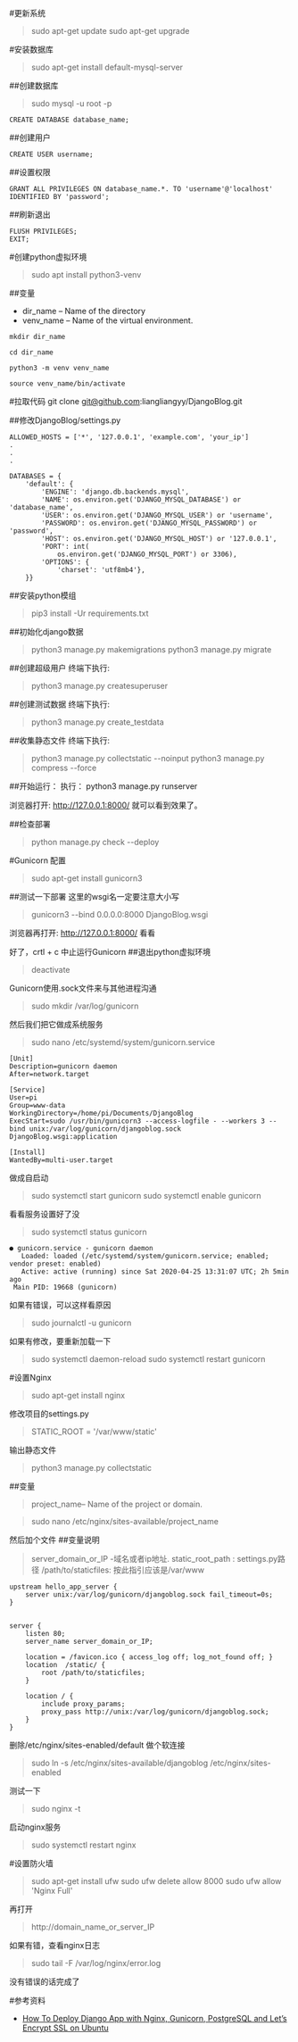 #更新系统
>sudo apt-get update
>sudo apt-get upgrade

#安装数据库
>sudo apt-get install default-mysql-server

##创建数据库
>sudo mysql -u root -p

```
CREATE DATABASE database_name;
```
##创建用户
```
CREATE USER username;
```
##设置权限
```
GRANT ALL PRIVILEGES ON database_name.*. TO 'username'@'localhost' IDENTIFIED BY 'password';
```
##刷新退出
```
FLUSH PRIVILEGES;
EXIT;
```


#创建python虚拟环境
>sudo apt install python3-venv

##变量
* dir_name – Name of the directory
* venv_name – Name of the virtual environment.

```
mkdir dir_name
 
cd dir_name
```
```
python3 -m venv venv_name
 
source venv_name/bin/activate
```
#拉取代码
git clone git@github.com:liangliangyy/DjangoBlog.git

##修改DjangoBlog/settings.py
```
ALLOWED_HOSTS = ['*', '127.0.0.1', 'example.com', 'your_ip']
.
.
.

DATABASES = {
    'default': {
        'ENGINE': 'django.db.backends.mysql',
        'NAME': os.environ.get('DJANGO_MYSQL_DATABASE') or 'database_name',
        'USER': os.environ.get('DJANGO_MYSQL_USER') or 'username',
        'PASSWORD': os.environ.get('DJANGO_MYSQL_PASSWORD') or 'password',
        'HOST': os.environ.get('DJANGO_MYSQL_HOST') or '127.0.0.1',
        'PORT': int(
            os.environ.get('DJANGO_MYSQL_PORT') or 3306),
        'OPTIONS': {
            'charset': 'utf8mb4'},
    }}
```
##安装python模组
>pip3 install -Ur requirements.txt

##初始化django数据
>python3 manage.py makemigrations
>python3 manage.py migrate

##创建超级用户
终端下执行:

>python3 manage.py createsuperuser

##创建测试数据
终端下执行:

>python3 manage.py create_testdata

##收集静态文件
终端下执行:  

>python3 manage.py collectstatic --noinput
>python3 manage.py compress --force

##开始运行：
执行： python3 manage.py runserver

浏览器打开: http://127.0.0.1:8000/ 就可以看到效果了。

##检查部署
>python manage.py check --deploy

#Gunicorn 配置
>sudo apt-get install gunicorn3

##测试一下部署
这里的wsgi名一定要注意大小写
>gunicorn3 --bind 0.0.0.0:8000 DjangoBlog.wsgi

浏览器再打开: http://127.0.0.1:8000/ 看看

好了，crtl + c 中止运行Gunicorn 
##退出python虚拟环境
> deactivate 

Gunicorn使用.sock文件来与其他进程沟通
> sudo mkdir /var/log/gunicorn

然后我们把它做成系统服务
>sudo nano /etc/systemd/system/gunicorn.service

```
[Unit]
Description=gunicorn daemon
After=network.target

[Service]
User=pi
Group=www-data
WorkingDirectory=/home/pi/Documents/DjangoBlog
ExecStart=sudo /usr/bin/gunicorn3 --access-logfile - --workers 3 --bind unix:/var/log/gunicorn/djangoblog.sock DjangoBlog.wsgi:application

[Install]
WantedBy=multi-user.target
```
做成自启动
>sudo systemctl start gunicorn
>sudo systemctl enable gunicorn

看看服务设置好了没
>sudo systemctl status gunicorn

```
● gunicorn.service - gunicorn daemon
   Loaded: loaded (/etc/systemd/system/gunicorn.service; enabled; vendor preset: enabled)
   Active: active (running) since Sat 2020-04-25 13:31:07 UTC; 2h 5min ago
 Main PID: 19668 (gunicorn)
```

如果有错误，可以这样看原因
>sudo journalctl -u gunicorn

如果有修改，要重新加载一下
>sudo systemctl daemon-reload
>sudo systemctl restart gunicorn

#设置Nginx
>sudo apt-get install nginx

修改项目的settings.py
>STATIC_ROOT = '/var/www/static'

输出静态文件
>python3 manage.py collectstatic

##变量

>project_name– Name of the project or domain.

>sudo nano /etc/nginx/sites-available/project_name

然后加个文件 
##变量说明

>server_domain_or_IP -域名或者ip地址.
>static_root_path : settings.py路径
>/path/to/staticfiles: 按此指引应该是/var/www

```
upstream hello_app_server {
    server unix:/var/log/gunicorn/djangoblog.sock fail_timeout=0s;
}


server {
    listen 80;
    server_name server_domain_or_IP;

    location = /favicon.ico { access_log off; log_not_found off; }
    location  /static/ {
        root /path/to/staticfiles;
    }

    location / {
        include proxy_params;
        proxy_pass http://unix:/var/log/gunicorn/djangoblog.sock;
    }
}
```

删除/etc/nginx/sites-enabled/default
做个软连接
>sudo ln -s /etc/nginx/sites-available/djangoblog /etc/nginx/sites-enabled

测试一下
>sudo nginx -t

启动nginx服务
>sudo systemctl restart nginx

#设置防火墙
>sudo apt-get install ufw
>sudo ufw delete allow 8000
>sudo ufw allow 'Nginx Full'

再打开
>http://domain_name_or_server_IP


如果有错，查看nginx日志
>sudo tail -F /var/log/nginx/error.log

没有错误的话完成了

#参考资料
* [How To Deploy Django App with Nginx, Gunicorn, PostgreSQL and Let’s Encrypt SSL on Ubuntu](https://djangocentral.com/deploy-django-with-nginx-gunicorn-postgresql-and-lets-encrypt-ssl-on-ubuntu/)
